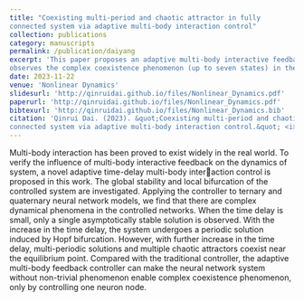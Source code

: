 ```yaml
---
title: "Coexisting multi-period and chaotic attractor in fully
connected system via adaptive multi-body interaction control"
collection: publications
category: manuscripts
permalink: /publication/daiyang
excerpt: 'This paper proposes an adaptive multi-body interactive feedback controller for fully connected system, and
observes the complex coexistence phenomenon (up to seven states) in the controlled neural network model.'
date: 2023-11-22
venue: 'Nonlinear Dynamics'
slidesurl: 'http://qinruidai.github.io/files/Nonlinear_Dynamics.pdf'
paperurl: 'http://qinruidai.github.io/files/Nonlinear_Dynamics.pdf'
bibtexurl: 'http://qinruidai.github.io/files/Nonlinear_Dynamics.bib'
citation: 'Qinrui Dai. (2023). &quot;Coexisting multi-period and chaotic attractor in fully
connected system via adaptive multi-body interaction control.&quot; <i>Nonlinear Dynamics</i>. 112:681–692.'
---
```

Multi-body interaction has been proved to exist widely in the real world. To verify the influence
of multi-body interactive feedback on the dynamics of system, a novel adaptive time-delay multi-body interaction control is proposed in this work. The global stability and local bifurcation of the controlled system are investigated. Applying the controller to ternary and quaternary neural network models, we find that there are complex dynamical phenomena in the controlled networks. When the time delay is small, only a single asymptotically stable solution is observed. With
the increase in the time delay, the system undergoes a periodic solution induced by Hopf bifurcation. However, with further increase in the time delay, multi-periodic solutions and multiple chaotic attractors coexist near the equilibrium point. Compared with the traditional controller, the adaptive multi-body feedback controller can make the neural network system without non-trivial phenomenon enable complex coexistence phenomenon, only by controlling one neuron node.
